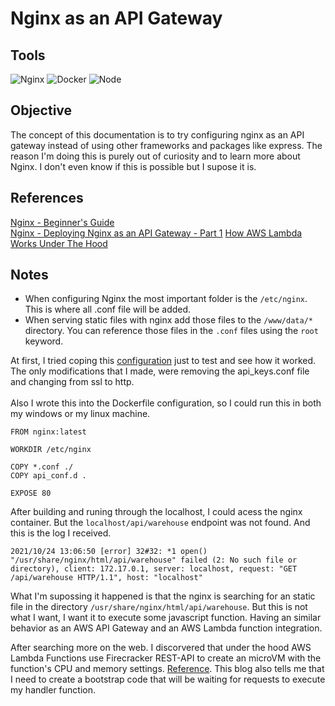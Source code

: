 # Nginx as an API Gateway

## Tools
![Nginx](https://img.shields.io/badge/Nginx-009639?style=for-the-badge&logo=nginx&logoColor=white)
![Docker](https://img.shields.io/badge/Docker-2CA5E0?style=for-the-badge&logo=docker&logoColor=white)
![Node](https://img.shields.io/badge/Node.js-339933?style=for-the-badge&logo=nodedotjs&logoColor=white)

## Objective
The concept of this documentation is to try configuring nginx as an API gateway instead of using other frameworks and packages like express. 
The reason I'm doing this is purely out of curiosity and to learn more about Nginx. I don't even know if this is possible but I supose it is.

## References
[Nginx - Beginner's Guide](https://nginx.org/en/docs/beginners_guide.html) </br>
[Nginx - Deploying Nginx as an API Gateway - Part 1](https://www.nginx.com/blog/deploying-nginx-plus-as-an-api-gateway-part-1/)
[How AWS Lambda Works Under The Hood](https://blog.oliverjumpertz.dev/how-aws-lambda-works-under-the-hood) 

## Notes
- When configuring Nginx the most important folder is the `/etc/nginx`. This is where all .conf file will be added.
- When serving static files with nginx add those files to the `/www/data/*` directory. You can reference those files in the `.conf` files using the `root` keyword. 

At first, I tried coping this [configuration](https://gist.github.com/nginx-gists/37ce65292a06219ff8d35d293c05e0b5#file-api_gateway-conf) just to test and see how it worked. The only modifications that I made, were removing the api_keys.conf file and changing from ssl to http.</br></br>
Also I wrote this into the Dockerfile configuration, so I could run this in both my windows or my linux machine.
```
FROM nginx:latest

WORKDIR /etc/nginx

COPY *.conf ./
COPY api_conf.d .

EXPOSE 80
```
After building and runing through the localhost, I could acess the nginx container. But the `localhost/api/warehouse` endpoint was not found. And this is the log I received.
```
2021/10/24 13:06:50 [error] 32#32: *1 open() "/usr/share/nginx/html/api/warehouse" failed (2: No such file or directory), client: 172.17.0.1, server: localhost, request: "GET /api/warehouse HTTP/1.1", host: "localhost"
```
What I'm supossing it happened is that the nginx is searching for an static file in the directory `/usr/share/nginx/html/api/warehouse`. But this is not what I want, I want it to execute some javascript function. Having an similar behavior as an AWS API Gateway and an AWS Lambda function integration.

After searching more on the web. I discorvered that under the hood AWS Lambda Functions use Firecracker REST-API to create an microVM with the function's CPU and memory settings. [Reference](https://blog.oliverjumpertz.dev/how-aws-lambda-works-under-the-hood). This blog also tells me that I need to create a bootstrap code that will be waiting for requests to execute my handler function.